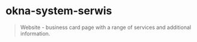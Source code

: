 # okna-system-serwis

> Website - business card page with a range of services and additional information.
